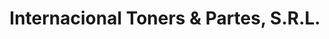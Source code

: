 ---
title: "Internacional Toners & Partes, S.R.L."
url: /santiago/internacional-toners-y-partes-s-r-l/
shop: general
---
